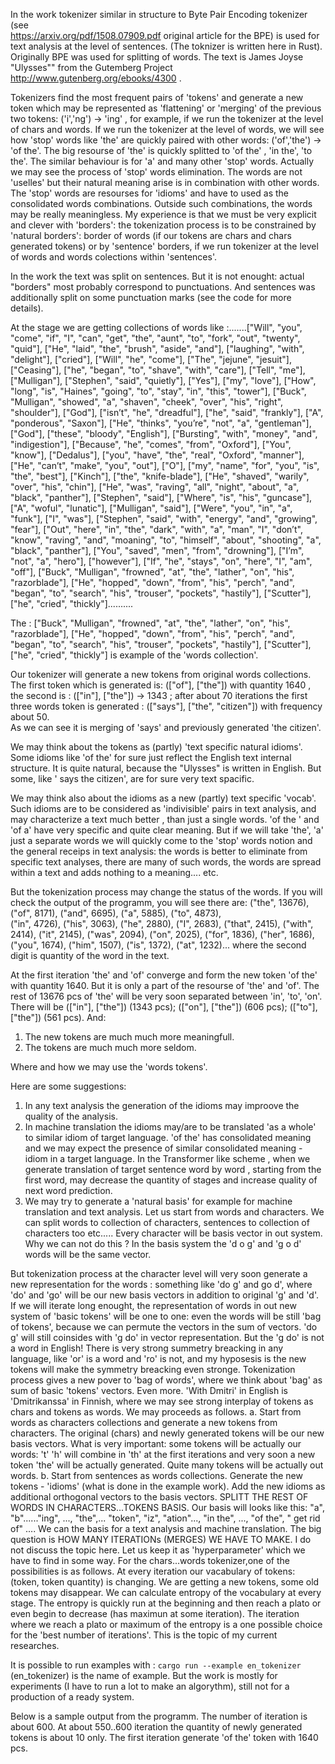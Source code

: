 In the work tokenizer similar in structure to Byte Pair Encoding tokenizer (see  
https://arxiv.org/pdf/1508.07909.pdf original article for the BPE) is used for text analysis at the level of sentences. (The toknizer is written here in Rust).
Originally BPE was used for splitting of words.
The text is James Joyse "Ulysses"" from the Gutemberg Project
http://www.gutenberg.org/ebooks/4300 .

Tokenizers find the most frequent pairs of 'tokens' and generate a new token which may be represented as 'flattening' or 'merging' of the previous two tokens: ('i','ng') -> 'ing' , for example, if we run the tokenizer at the level of chars and words. If we run the tokenizer at the level of words, we will see how 'stop' words like 'the' are quickly paired with other words: ('of','the') -> 'of the'. The big resourse of 'the' is quickly splitted to 'of the' , 'in the', 'to the'. The similar behaviour is for 'a' and many other 'stop' words. 
Actually we may see the process of 'stop' words elimination. The words are not 'uselles' but their natural meaning arise is in combination with other words. The 'stop' words are resourses for 'idioms' and have to used as the consolidated words combinations. Outside such combinations, the words may be really meaningless. 
My experience is that we must be very explicit and clever with 'borders': the tokenization process is to be constrained by 'natural borders': border of words (if our tokens are chars and chars generated tokens) or by 'sentence' borders, if we run tokenizer at the level of words and words colections within 'sentences'. 

In the work the  text was split on sentences. But it is not enought: actual "borders" most probably correspond to punctuations. And sentences was additionally split on some punctuation marks (see the code for more details). 

At the stage we are getting collections of words like :.......["Will", "you", "come", "if", "I", "can", "get", "the", "aunt", "to", "fork", "out", "twenty", "quid"], ["He", "laid", "the", "brush", "aside", "and"], ["laughing", "with", "delight"], ["cried"], ["Will", "he", "come"], ["The", "jejune", "jesuit"], ["Ceasing"], ["he", "began", "to", "shave", "with", "care"], ["Tell", "me"], ["Mulligan"], ["Stephen", "said", "quietly"], ["Yes"], ["my", "love"], ["How", "long", "is", "Haines", "going", "to", "stay", "in", "this", "tower"], ["Buck", "Mulligan", "showed", "a", "shaven", "cheek", "over", "his", "right", "shoulder"], ["God"], ["isn’t", "he", "dreadful"], ["he", "said", "frankly"], ["A", "ponderous", "Saxon"], ["He", "thinks", "you’re", "not", "a", "gentleman"], ["God"], ["these", "bloody", "English"], ["Bursting", "with", "money", "and", "indigestion"], ["Because", "he", "comes", "from", "Oxford"], ["You", "know"], ["Dedalus"], ["you", "have", "the", "real", "Oxford", "manner"], ["He", "can’t", "make", "you", "out"], ["O"], ["my", "name", "for", "you", "is", "the", "best"], ["Kinch"], ["the", "knife-blade"], ["He", "shaved", "warily", "over", "his", "chin"], ["He", "was", "raving", "all", "night", "about", "a", "black", "panther"], ["Stephen", "said"], ["Where", "is", "his", "guncase"], ["A", "woful", "lunatic"], ["Mulligan", "said"], ["Were", "you", "in", "a", "funk"], ["I", "was"], ["Stephen", "said", "with", "energy", "and", "growing", "fear"], ["Out", "here", "in", "the", "dark", "with", "a", "man", "I", "don’t", "know", "raving", "and", "moaning", "to", "himself", "about", "shooting", "a", "black", "panther"], ["You", "saved", "men", "from", "drowning"], ["I’m", "not", "a", "hero"], ["however"], ["If", "he", "stays", "on", "here", "I", "am", "off"], ["Buck", "Mulligan", "frowned", "at", "the", "lather", "on", "his", "razorblade"], ["He", "hopped", "down", "from", "his", "perch", "and", "began", "to", "search", "his", "trouser", "pockets", "hastily"], ["Scutter"], ["he", "cried", "thickly"]..........

The : ["Buck", "Mulligan", "frowned", "at", "the", "lather", "on", "his", "razorblade"], ["He", "hopped", "down", "from", "his", "perch", "and", "began", "to", "search", "his", "trouser", "pockets", "hastily"], ["Scutter"], ["he", "cried", "thickly"] is example of the 'words collection'. 

Our tokenizer will generate a new tokens from original words collections. The first token which is generated is: 
(["of"], ["the"]) with quantity 1640 , the second is : (["in"], ["the"]) -> 1343 ; after about 70 iterations the 
first three words token is generated : (["says"], ["the", "citizen"]) with frequency about 50.  
As we can see it is merging of 'says' and previously generated 'the citizen'. 

We may think about the tokens as (partly) 'text specific natural idioms'. Some idioms like 'of the' for sure just 
reflect the English text internal structure. It is quite natural, because the "Ulysses" is written in English. But some, like ' says the citizen',  are for sure very text spacific. 

We may think also about the idioms as a new (partly) text specific 'vocab'. Such idioms are to be considered as 'indivisible' pairs in text analysis, and may characterize a text much better , than just a single words. 'of the ' and 
'of a' have very specific and quite clear meaning. But if we will take 'the',  'a' just a separate words we will 
quickly come to the 'stop' words notion and the general receips in text analysis: the words is better to eliminate from specific text analyses, there are many of such words, the words are spread within a text and adds nothing to a meaning.... etc.

But the tokenization process may change the status of the words. If you will check the output of the programm, 
you will see there are: ("the", 13676), ("of", 8171), ("and", 6695), ("a", 5885), ("to", 4873),  
("in", 4726), ("his", 3063), ("he", 2880), ("I", 2683), ("that", 2415), ("with", 2414), ("it", 2145), ("was", 2094), 
("on", 2025), ("for", 1836), ("her", 1686), ("you", 1674), ("him", 1507), ("is", 1372), ("at", 1232)... where the 
second digit is quantity of the word in the text. 

At the first iteration 'the' and 'of' converge and form the new token 'of the' with quantity 1640. But it is only a part of the resourse of 'the' and 'of'. The rest of 13676 pcs of 'the' will be very soon separated between 'in', 'to', 'on'. There will be  (["in"], ["the"]) (1343 pcs); (["on"], ["the"]) (606 pcs); (["to"], ["the"]) (561 pcs). 
And: 
1. The new tokens are much much more meaningfull.  
2. The tokens are much much more seldom. 

Where and how we may use the 'words tokens'. 

Here are some suggestions: 
1. In any text analysis the generation of the idioms may improove the quality of the analysis. 
2. In machine translation the idioms may/are to be translated 'as a whole' to similar idiom of target 
language. 'of the' has consolidated meaning and we may expect the presence of similar consolidated meaning - idiom 
in a target language. In the Transformer like scheme , when we generate translation of target sentence word by word , starting from the first word, may decrease the quantity of stages and increase quality of next word prediction. 
3. We may try to generate a 'natural basis' for example for machine translation and text analysis. 
Let us start from words and characters. We can split words to collection of characters, sentences to collection of 
characters too etc..... Every character will be basis vector in out system.   
Why we can not do this ? In the basis system the 'd o g' and 'g o d' words will be the same vector. 

But tokenization process at the character level will very soon generate a new representation for the words : 
something like 'do g' and go d', where 'do' and 'go' will be our new basis vectors in addition to original 'g' and 'd'. If we will iterate long enought, the representation of words in out new system of 'basic tokens' will be one to one: even the words will be still 'bag of tokens', because we can permute the vectors in the sum of vectors. 'do g' will still coinsides with 'g do' in 
vector representation.  But the 'g do' is not a word in English! There is very strong summetry breacking in any language, like 'or' is a word and 'ro' is not, and my hyposesis is the new tokens will make the symmetry breacking even stronge. Tokenization process gives a new pover to 'bag of words', where we think about 'bag' as sum of basic 'tokens' vectors. 
Even more. 'With Dmitri' in English is 'Dmitrikanssa' in Finnish, where we may see strong interplay of tokens as chars and tokens as words. We may proceeds as follows. 
a. Start from words as characters collections and generate a new tokens from characters. The original (chars) and newly generated tokens will be our new basis vectors. What is very important: some tokens will be actually our words: 
't' 'h' will combine in 'th' at the first iterations and very soon a new token 'the' will be actually generated. Quite many tokens will be actually out words. 
b. Start from sentences as words collections. Generate the new tokens - 'idioms' (what is done in the example work). Add the new idioms as additional orthogonal vectors to the basis vectors. SPLITT THE REST OF WORDS IN CHARACTERS...TOKENS BASIS. 
Our basis will looks like this: "a", "b"......"ing", ..., "the",... "token", "iz", "ation"..., "in the", ..., 
"of the", " get rid of"  ....
We can the basis for a text analysis and machine translation.
The big question is HOW MANY ITERATIONs (MERGES) WE HAVE TO MAKE. I do not discuss the topic here. Let us keep it as 'hyperparameter' which we have to find in some way. For the chars...words tokenizer,one  of the possibilities is as follows. At every iteration our vacabulary of tokens: (token, token quantity) is changing. We are getting a new tokens, some old tokens may disappear. We can calculate entropy of the vocabulary at every stage. The entropy is quickly run at the beginning and then reach a plato or even begin to decrease (has maximun at some iteration). The iteration where we reach a plato or maximum of the entropy is a one possible choice for the 'best number of iterations'. 
This is the topic of my current researches. 

It is possible to run examples with : 
`cargo run --example en_tokenizer` (en_tokenizer) is the name of example. 
But the work is mostly for experiments (I have to run a lot to make an algorythm), still not for a production of a ready system. 

Below is a sample output from the programm. The number of iteration is about 600. At about 550..600 iteration the quantity of newly generated tokens is about 10 only. The first iteration generate 'of the' token with 1640 pcs. 

```




